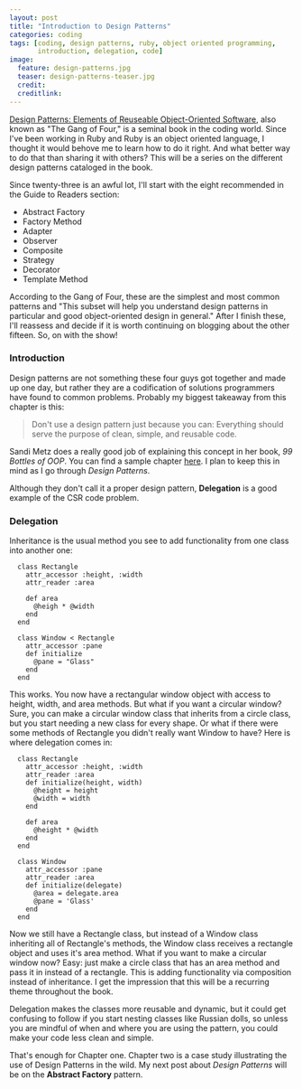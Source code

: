 ```yaml
---
layout: post
title: "Introduction to Design Patterns"
categories: coding
tags: [coding, design patterns, ruby, object oriented programming,
       introduction, delegation, code]
image:
  feature: design-patterns.jpg
  teaser: design-patterns-teaser.jpg
  credit:
  creditlink:
---
```


[Design Patterns: Elements of Reuseable Object-Oriented Software](https://www.amazon.com/gp/product/0201633612/ref=as_li_tl?ie=UTF8&tag=chadkreutzer-20&camp=1789&creative=9325&linkCode=as2&creativeASIN=0201633612&linkId=868c3a314f3c8199a22c226b2dad8037), also known as "The Gang of Four," is a seminal book in the coding world. Since I've been working in Ruby and Ruby is an object oriented language, I thought it would behove me to learn how to do it right. And what better way to do that than sharing it with others? This will be a series on the different design patterns cataloged in the book.

Since twenty-three is an awful lot, I'll start with the eight recommended in the Guide to Readers section:

* Abstract Factory
* Factory Method
* Adapter
* Observer
* Composite
* Strategy
* Decorator
* Template Method

According to the Gang of Four, these are the simplest and most common patterns and "This subset will help you understand design patterns in particular and good object-oriented design in general." After I finish these, I'll reassess and decide if it is worth continuing on blogging about the other fifteen. So, on with the show!

### Introduction

Design patterns are not something these four guys got together and made up one day, but rather they are a codification of solutions programmers have found to common problems. Probably my biggest takeaway from this chapter is this:

> Don't use a design pattern just because you can: Everything should serve the purpose of clean, simple, and reusable code.

Sandi Metz does a really good job of explaining this concept in her book, *99 Bottles of OOP*. You can find a sample chapter [here](https://www.sandimetz.com/99bottles/sample/). I plan to keep this in mind as I go through *Design Patterns*.

Although they don't call it a proper design pattern, **Delegation** is a good example of the CSR code problem.

### Delegation

Inheritance is the usual method you see to add functionality from one class into another one:

```
  class Rectangle
    attr_accessor :height, :width
    attr_reader :area
    
    def area
      @heigh * @width
    end
  end

  class Window < Rectangle
    attr_accessor :pane
    def initialize
      @pane = "Glass"
    end
  end
```
This works. You now have a rectangular window object with access to height, width, and area methods. But what if you want a circular window? Sure, you can make a circular window class that inherits from a circle class, but you start needing a new class for every shape. Or what if there were some methods of Rectangle you didn't really want Window to have? Here is where delegation comes in:

```
  class Rectangle
    attr_accessor :height, :width
    attr_reader :area
    def initialize(height, width)
      @height = height
      @width = width
    end

    def area
      @height * @width
    end
  end

  class Window
    attr_accessor :pane
    attr_reader :area
    def initialize(delegate)
      @area = delegate.area
      @pane = 'Glass'
    end
  end
```
Now we still have a Rectangle class, but instead of a Window class inheriting all of Rectangle's methods, the Window class receives a rectangle object and uses it's area method. What if you want to make a circular window now? Easy: just make a circle class that has an area method and pass it in instead of a rectangle. This is adding functionality via composition instead of inheritance. I get the impression that this will be a recurring theme throughout the book.

Delegation makes the classes more reusable and dynamic, but it could get confusing to follow if you start nesting classes like Russian dolls, so unless you are mindful of when and where you are using the pattern, you could make your code less clean and simple.

That's enough for Chapter one. Chapter two is a case study illustrating the use of Design Patterns in the wild. My next post about *Design Patterns* will be on the **Abstract Factory** pattern.